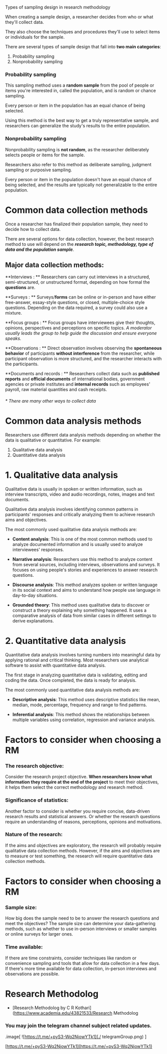 























Types of sampling design in research methodology


When creating a sample design, a researcher decides from who or what they'll collect data. 

They also choose the techniques and procedures they'll use to select items or individuals for the sample. 

There are several types of sample design that fall into **two main categories**:
1. Probability sampling
1. Nonprobability sampling


### Probability sampling

This sampling method uses a **random sample** from the pool of people or items you're interested in, called the population, and is random or chance sampling. 

Every person or item in the population has an equal chance of being selected. 

Using this method is the best way to get a truly representative sample, and researchers can generalize the study's results to the entire population.






### Nonprobability sampling

Nonprobability sampling is **not random**, as the researcher deliberately selects people or items for the sample. 

Researchers also refer to this method as deliberate sampling, judgment sampling or purposive sampling. 

Every person or item in the population doesn't have an equal chance of being selected, and the results are typically not generalizable to the entire population.



# Common data collection methods

Once a researcher has finalized their population sample, they need to decide how to collect data. 

There are several options for data collection, however, the best research method to use will depend on the ***research topic, methodology, type of data and the population sample***.


## Major data collection methods:
**Interviews : ** Researchers can carry out interviews in a structured, semi-structured, or unstructured format, depending on how formal the **questions** are.

**Surveys : ** Surveys/**forms** can be online or in-person and have either free-answer, essay-style questions, or closed, multiple-choice style questions. Depending on the data required, a survey could also use a mixture.

**Focus groups : ** Focus groups have interviewees give their thoughts, opinions, perspectives and perceptions on specific topics. *A moderator usually leads the group to help guide the discussion and ensure everyone speaks.*
   
**Observations : ** Direct observation involves observing the **spontaneous behavior** of participants **without interference** from the researcher, while participant observation is more structured, and the researcher interacts with the participants.

**Documents and records : ** Researchers collect data such as **published reports** and **official documents** of international bodies, government agencies or private institutes and **internal records** such as employees' payroll, raw material quantities and cash receipts.

###### * There are many other ways to collect data
    






# Common data analysis methods


Researchers use different data analysis methods depending on whether the data is qualitative or quantitative. For example:
1. Qualitative data analysis
1. Quantitative data analysis




# 1. Qualitative data analysis

Qualitative data is usually in spoken or written information, such as interview transcripts, video and audio recordings, notes, images and text documents. 

Qualitative data analysis involves identifying common patterns in participants' responses and critically analyzing them to achieve research aims and objectives.


The most commonly used qualitative data analysis methods are:

*   **Content analysis**: This is one of the most common methods used to analyze documented information and is usually used to analyze interviewees' responses.
    
*   **Narrative analysis**: Researchers use this method to analyze content from several sources, including interviews, observations and surveys. It focuses on using people's stories and experiences to answer research questions.
    
*   **Discourse analysis**: This method analyzes spoken or written language in its social context and aims to understand how people use language in day-to-day situations.
    
*   **Grounded theory**: This method uses qualitative data to discover or construct a theory explaining why something happened. It uses a comparative analysis of data from similar cases in different settings to derive explanations.
    

# 2. Quantitative data analysis

Quantitative data analysis involves turning numbers into meaningful data by applying rational and critical thinking. Most researchers use analytical software to assist with quantitative data analysis. 

The first stage in analyzing quantitative data is validating, editing and coding the data. Once completed, the data is ready for analysis.

The most commonly used quantitative data analysis methods are:

*   **Descriptive analysis**: This method uses descriptive statistics like mean, median, mode, percentage, frequency and range to find patterns.
    
*   **Inferential analysis**: This method shows the relationships between multiple variables using correlation, regression and variance analysis.
    

# Factors to consider when choosing a RM

### **The research objective**: 
Consider the research project objective. **When researchers know what information they require at the end of the project** to meet their objectives, it helps them select the correct methodology and research method.
    
### **Significance of statistics**: 
Another factor to consider is whether you require concise, data-driven research results and statistical answers. Or whether the research questions require an understanding of reasons, perceptions, opinions and motivations.
    
### **Nature of the research**: 
If the aims and objectives are exploratory, the research will probably require qualitative data collection methods. However, if the aims and objectives are to measure or test something, the research will require quantitative data collection methods.
    
 





# Factors to consider when choosing a RM


### **Sample size**: 
How big does the sample need to be to answer the research questions and meet the objectives? The sample size can determine your data-gathering methods, such as whether to use in-person interviews or smaller samples or online surveys for larger ones.
    
### **Time available**: 
If there are time constraints, consider techniques like random or convenience sampling and tools that allow for data collection in a few days. If there's more time available for data collection, in-person interviews and observations are possible.
    

  





# Research Methodolog

* [Research Methodolog by C R Kothari](https://www.academia.edu/43821533/Research Methodolog




### You may join the telegram channel subject related updates.
.image[
![https://t.me/+pyS3-Wq2NjowYTk1](./
telegramGroup.png)
]

[https://t.me/+pyS3-Wq2NjowYTk1](https://t.me/+pyS3-Wq2NjowYTk1)



